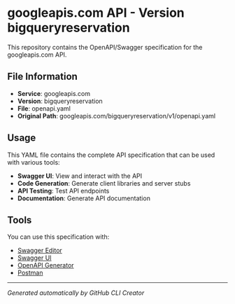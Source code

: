 # googleapis.com API - Version bigqueryreservation

This repository contains the OpenAPI/Swagger specification for the googleapis.com API.

## File Information

- **Service**: googleapis.com
- **Version**: bigqueryreservation
- **File**: openapi.yaml
- **Original Path**: googleapis.com/bigqueryreservation/v1/openapi.yaml

## Usage

This YAML file contains the complete API specification that can be used with various tools:

- **Swagger UI**: View and interact with the API
- **Code Generation**: Generate client libraries and server stubs
- **API Testing**: Test API endpoints
- **Documentation**: Generate API documentation

## Tools

You can use this specification with:

- [Swagger Editor](https://editor.swagger.io/)
- [Swagger UI](https://swagger.io/tools/swagger-ui/)
- [OpenAPI Generator](https://openapi-generator.tech/)
- [Postman](https://www.postman.com/)

---

*Generated automatically by GitHub CLI Creator*
